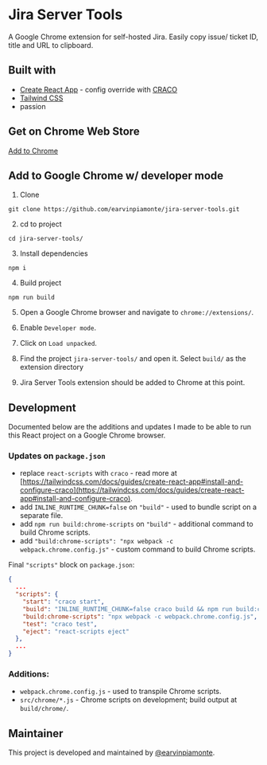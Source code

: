 # Jira Server Tools

A Google Chrome extension for self-hosted Jira. Easily copy issue/ ticket ID, title and URL to clipboard.

## Built with

- [Create React App](https://create-react-app.dev/) - config override with [CRACO](https://github.com/gsoft-inc/craco)
- [Tailwind CSS](https://tailwindcss.com/)
- passion

## Get on Chrome Web Store

[Add to Chrome](https://chrome.google.com/webstore/detail/jira-server-tools/nffiapablabogfkpckmgbeiocccifbed)

## Add to Google Chrome w/ developer mode

1. Clone

```
git clone https://github.com/earvinpiamonte/jira-server-tools.git
```

2. cd to project

```
cd jira-server-tools/
```

3. Install dependencies

```
npm i
```

4. Build project

```
npm run build
```

5. Open a Google Chrome browser and navigate to `chrome://extensions/`.

6. Enable `Developer mode`.

7. Click on `Load unpacked`.

8. Find the project `jira-server-tools/` and open it. Select `build/` as the extension directory

9. Jira Server Tools extension should be added to Chrome at this point.

## Development

Documented below are the additions and updates I made to be able to run this React project on a Google Chrome browser.

### Updates on `package.json`

- replace `react-scripts` with `craco` - read more at [https://tailwindcss.com/docs/guides/create-react-app#install-and-configure-craco](https://tailwindcss.com/docs/guides/create-react-app#install-and-configure-craco).
- add `INLINE_RUNTIME_CHUNK=false` on `"build"` - used to bundle script on a separate file.
- add `npm run build:chrome-scripts` on `"build"` - additional command to build Chrome scripts.
- add `"build:chrome-scripts": "npx webpack -c webpack.chrome.config.js"` - custom command to build Chrome scripts.

Final `"scripts"` block on `package.json`:

```json
{
  ...
  "scripts": {
    "start": "craco start",
    "build": "INLINE_RUNTIME_CHUNK=false craco build && npm run build:chrome-scripts",
    "build:chrome-scripts": "npx webpack -c webpack.chrome.config.js",
    "test": "craco test",
    "eject": "react-scripts eject"
  },
  ...
}
```

### Additions:

- `webpack.chrome.config.js` - used to transpile Chrome scripts.
- `src/chrome/*.js` - Chrome scripts on development; build output at `build/chrome/`.

## Maintainer

This project is developed and maintained by [@earvinpiamonte](https://twitter.com/earvinpiamonte).
